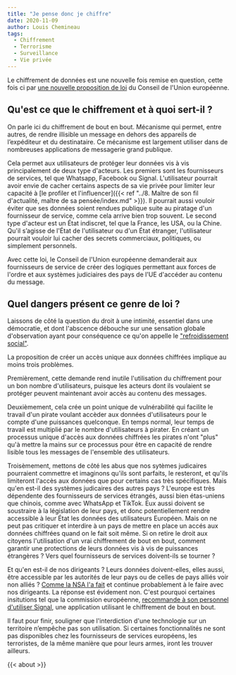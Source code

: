 ```yaml
---
title: "Je pense donc je chiffre"
date: 2020-11-09
author: Louis Chemineau
tags:
  - Chiffrement
  - Terrorisme
  - Surveillance
  - Vie privée
---
```


Le chiffrement de données est une nouvelle fois remise en question, cette fois ci par [une nouvelle proposition de loi](https://www.statewatch.org/media/1434/eu-council-draft-declaration-against-encryption-12143-20.pdf) du Conseil de l'Union européenne.

## Qu'est ce que le chiffrement et à quoi sert-il ?

On parle ici du chiffrement de bout en bout. Mécanisme qui permet, entre autres, de rendre illisible un message en dehors des appareils de l’expéditeur et du destinataire. Ce mécanisme est largement utiliser dans de nombreuses applications de messagerie grand publique.

Cela permet aux utilisateurs de protéger leur données vis à vis principalement de deux type d'acteurs. Les premiers sont les fournisseurs de services, tel que Whatsapp, Facebook ou Signal. L'utilisateur pourrait avoir envie de cacher certains aspects de sa vie privée pour limiter leur capacité à [le profiler et l'influencer]({{< ref "../8. Maître de son fil d'actualité, maître de sa pensée/index.md" >}}). Il pourrait aussi vouloir éviter que ses données soient rendues publique suite au piratage d'un fournisseur de service, comme cela arrive bien trop souvent. Le second type d'acteur est un État indiscret, tel que la France, les USA, ou la Chine. Qu'il s’agisse de l'État de l'utilisateur ou d'un État étranger, l'utilisateur pourrait vouloir lui cacher des secrets commerciaux, politiques, ou simplement personnels.

Avec cette loi, le Conseil de l'Union européenne demanderait aux fournisseurs de service de créer des logiques permettant aux forces de l'ordre et aux systèmes judiciaires des pays de l'UE d'accéder au contenu du message.

## Quel dangers présent ce genre de loi ?

Laissons de côté la question du droit à une intimité, essentiel dans une démocratie, et dont l'abscence débouche sur une sensation globale d'observation ayant pour conséquence ce qu'on appelle le ["refroidissement social"](https://socialcooling.com).

La proposition de créer un accès unique aux données chiffrées implique au moins trois problèmes.

Premièrement, cette demande rend inutile l'utilisation du chiffrement pour un bon nombre d'utilisateurs, puisque les acteurs dont ils voulaient se protéger peuvent maintenant avoir accès au contenu des messages.

Deuxièmement, cela crée un point unique de vulnérabilité qui facilite le travail d'un pirate voulant accèder aux données d'utilisateurs pour le compte d'une puissances quelconque. En temps normal, leur temps de travail est multiplié par le nombre d'utilisateurs à pirater. En créant un processus unique d'accès aux données chiffrées les pirates n'ont "plus" qu'à mettre la mains sur ce processus pour être en capacité de rendre lisible tous les messages de l'ensemble des utilisateurs.

Troisèmement, mettons de côté les abus que nos sytèmes judicaires pourraient commettre et imaginons qu'ils sont parfaits, le resteront, et qu'ils limiteront l'accès aux données que pour certains cas très spécifiques. Mais qu'en est-il des systèmes judicaires des autres pays ? L'europe est très dépendente des fournisseurs de services étrangés, aussi bien étas-uniens que chinois, comme avec WhatsApp et TikTok. Eux aussi doivent se soustraire à la législation de leur pays, et donc potentiellement rendre accessible à leur État les données des utilisateurs Européen. Mais on ne peut pas critiquer et interdire à un pays de mettre en place un accés aux données chiffrées quand on le fait soit même. Si on retire le droit aux citoyens l'utilisation d'un vrai chiffrement de bout en bout, comment garantir une protections de leurs données vis à vis de puissances étrangères ? Vers quel fournisseurs de services doivent-ils se tourner ?

Et qu'en est-il de nos dirigeants ? Leurs données doivent-elles, elles aussi, être accessible par les autorités de leur pays ou de celles de pays alliés voir non alliés ? [Comme la NSA l'a fait](https://www.europe1.fr/international/la-nsa-a-espionne-angela-merkel-et-dautres-leaders-europeens-2675179) et continue probablement à le faire avec nos dirigeants. La réponse est évidement non. C'est pourquoi certaines insitutions tel que la commission européenne, [recommande à son personnel d'utiliser Signal](https://www.numerama.com/tech/607720-la-commission-europeenne-adopte-signal-sauf-pour-les-discussions-tres-sensibles.html), une application utilisant le chiffrement de bout en bout.

Il faut pour finir, souligner que l'interdiction d'une technologie sur un territoire n’empêche pas son utilisation. Si certaines fonctionnalités ne sont pas disponibles chez les fournisseurs de services européens, les terroristes, de la même manière que pour leurs armes, iront les trouver ailleurs.

{{< about >}}
